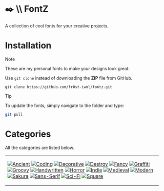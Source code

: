 # ✒️ \\\ FontZ
A collection of cool fonts for your creative projects.

# Installation
> [!NOTE]
> These are my personal fonts to make your designs look great.
> 
> Use `git clone` instead of downloading the **ZIP** file from GitHub.
> ```
> git clone https://github.com/fr0st-iwnl/fontz.git
> ```


> [!TIP]
> To update the fonts, simply navigate to the folder and type:
>
> ```bash
> git pull
> ```
# Categories
All the categories are listed below.

<div align="center">
  <table><tr><td>
    
[![Ancient](https://placehold.co/130x30/4A4033/F1F4F8?text=Ancient&font=Playfair%20Display)](https://github.com/fr0st-iwnl/fontz/tree/master/Ancient%20(Roman%20%26%20Greek))
[![Coding](https://placehold.co/130x30/2A2D34/F1F4F8?text=Coding&font=Playfair%20Display)](https://github.com/fr0st-iwnl/fontz/tree/master/Coding)
[![Decorative](https://placehold.co/130x30/443737/F1F4F8?text=Decorative&font=Playfair%20Display)](https://github.com/fr0st-iwnl/fontz/tree/master/Decorative)
[![Destroy](https://placehold.co/130x30/3B3E3C/F1F4F8?text=Destroy&font=Playfair%20Display)](https://github.com/fr0st-iwnl/fontz/tree/master/Destroy)
[![Fancy](https://placehold.co/130x30/3A403C/F1F4F8?text=Fancy&font=Playfair%20Display)](https://github.com/fr0st-iwnl/fontz/tree/master/Fancy)
[![Graffiti](https://placehold.co/130x30/4B3D4C/F1F4F8?text=Graffiti&font=Playfair%20Display)](https://github.com/fr0st-iwnl/fontz/tree/master/Graffiti)
[![Groovy](https://placehold.co/130x30/3E4340/F1F4F8?text=Groovy&font=Playfair%20Display)](https://github.com/fr0st-iwnl/fontz/tree/master/Groovy)
[![Handwritten](https://placehold.co/130x30/4E4A44/F1F4F8?text=Handwritten&font=Playfair%20Display)](https://github.com/fr0st-iwnl/fontz/tree/master/Handwritten)
[![Horror](https://placehold.co/130x30/4B2C29/F1F4F8?text=Horror&font=Playfair%20Display)](https://github.com/fr0st-iwnl/fontz/tree/master/Horror)
[![Indie](https://placehold.co/130x30/463E47/F1F4F8?text=Indie&font=Playfair%20Display)](https://github.com/fr0st-iwnl/fontz/tree/master/Indie)
[![Medieval](https://placehold.co/130x30/4B4039/F1F4F8?text=Medieval&font=Playfair%20Display)](https://github.com/fr0st-iwnl/fontz/tree/master/Medieval)
[![Modern](https://placehold.co/130x30/3E4B5F/F1F4F8?text=Modern&font=Playfair%20Display)](https://github.com/fr0st-iwnl/fontz/tree/master/Modern)
[![Sakura](https://placehold.co/130x30/453D43/F1F4F8?text=Sakura&font=Playfair%20Display)](https://github.com/fr0st-iwnl/fontz/tree/master/Sakura%20(Chinese%20%26%20Japan))
[![Sans-Serif](https://placehold.co/130x30/3C4341/F1F4F8?text=Sans-Serif&font=Playfair%20Display)](https://github.com/fr0st-iwnl/fontz/tree/master/Sans-Serif)
[![Sci-Fi](https://placehold.co/130x30/273238/F1F4F8?text=Sci-Fi&font=Playfair%20Display)](https://github.com/fr0st-iwnl/fontz/tree/master/Sci-Fi)
[![Square](https://placehold.co/130x30/373C40/F1F4F8?text=Square&font=Playfair%20Display)](https://github.com/fr0st-iwnl/fontz/tree/master/Square)




  </td></tr></table>
</div>

